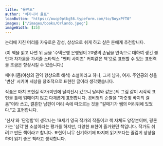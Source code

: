 ```yaml
---
title: "올랜도"
author: "버지니아 울프"
loanButton: "https://oucp9ptbg56.typeform.com/to/BoyxPfT0"
images: ["/images/books/Orlando.jpeg"]
imageWidth: [25]
---
```


논리에 지친 머리를 자유로운 감성, 상상으로 쉬게 하고 싶은 분에게 추천합니다.

(이 책을 읽고 나면 위 글을 '주택은행 은행원이 20명의 손님을 연속으로 대하여 생긴 불안과 차가움을 가셔줄 스타벅스 "벤티 사이즈" 커피같은 책'으로 표현할 수 있는 표현력을 조금은 향상시킬 수 있습니다.)


패미니즘(여성의 권익 향상으로 해석) 소설이라고 하나, 그저 남자, 여자. 주인공의 성을 '변신' 시키며 세상을 창조적으로 표현한 글이라 생각했습니다.  

작품은 마치 초현실 작가(이번에 달리전시 갔으니 달리와 같은.)의 그림 같이 시각적 표현을 틀에 얽매이지 않고 다채롭게 표현합니다. 경비병의 순찰을 "자줏빛 바지의 걸음"이라 쓰고,  결혼한 남편이 머리 속에 떠오르는 것을 "갈매기가 쌤의 머리위에 있었다."고 표현합니다.


'신사'와 '단정함'이 생각나는 19세기 영국 작가의 작품이고 책 자체도 양장본이며, 평론가는 '삼각'한 소설이라는 평가를 하지만, 다양한 표현이 즐거웠던 책입니다. 
작가도 쉬려고 만든 책이라고 합니다. 표현이 너무 신기하기에 따지며 읽기보다는 즐겁게 상상을 하며 읽기 좋은 책라고 생각합니다.
